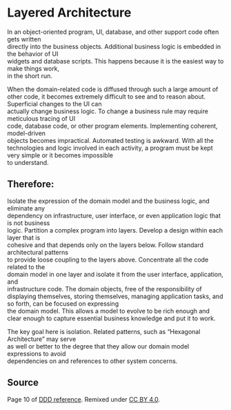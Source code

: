 # Layered Architecture


In	 an	 object-oriented	 program,	 UI,	 database,	 and	 other	 support	 code	 often	 gets	 written	
directly	into	the	business	objects.	Additional	business	logic	is	embedded	in	the	behavior	of	UI	
widgets	and	database	scripts.	This	happens	because	it	is the	easiest	way	to	make	things	work,	
in	the	short	run.	

  When	 the	 domain-related	 code	 is	 diffused	 through	 such	 a	 large	 amount	 of	 other	 code,	 it	
becomes	 extremely	 difficult	 to	 see	 and	 to	 reason	 about.	 Superficial	 changes	 to	 the	 UI	 can	
actually	change	business	logic.	To	change	a	business	rule	may	require	meticulous	tracing	of	UI	
code,	 database	 code,	 or	 other	 program	 elements.	 Implementing	 coherent,	 model-driven	
objects	 becomes	 impractical.	 Automated	 testing	 is	awkward.	With	all	 the	 technologies	and	
logic	involved	in	each	activity,	a	program	must	be	kept	very	simple	or	it	becomes	impossible	
to	understand.

## Therefore:
  Isolate	 the	 expression	 of	 the	 domain	 model	 and	 the	 business	 logic,	 and	 eliminate	 any	
dependency	on	infrastructure,	user	interface,	or	even	application	logic	that	is	not	business	
logic.	Partition	a	 complex	program	into	layers.	Develop	a	design	within	 each	layer	 that	is	
cohesive	and	that	depends	only	on	the	layers	below.	Follow	standard	architectural	patterns	
to	 provide	 loose	 coupling	 to	 the	 layers	 above.	 Concentrate	 all	 the	 code	 related	 to	 the	
domain	 model	 in	 one	 layer	 and	 isolate	 it	 from	 the	 user	 interface,	 application,	 and	
infrastructure	code.	The	domain	objects,	free	of	the	responsibility	of	displaying	themselves,	
storing	themselves,	managing	application	tasks,	and	so	forth,	can	be	focused	on	expressing	
the	 domain	model.	This	allows	a	model	 to	 evolve	 to	 be	 rich	 enough	and	 clear	 enough	 to	
capture	essential	business	knowledge	and	put	it	to	work.	

The	key	goal	here	is	isolation.	Related	patterns,	such	as	“Hexagonal	Architecture”	may	serve	
as	 well	 or	 better	 to	 the	 degree	 that	 they	 allow	 our	 domain	 model	 expressions	 to	 avoid	
dependencies	on	and	references	to	other	system	concerns.

## Source

Page 10 of [DDD reference](http://domainlanguage.com/wp-content/uploads/2016/05/DDD_Reference_2015-03.pdf). Remixed under [CC BY 4.0](https://creativecommons.org/licenses/by/4.0/legalcode).
